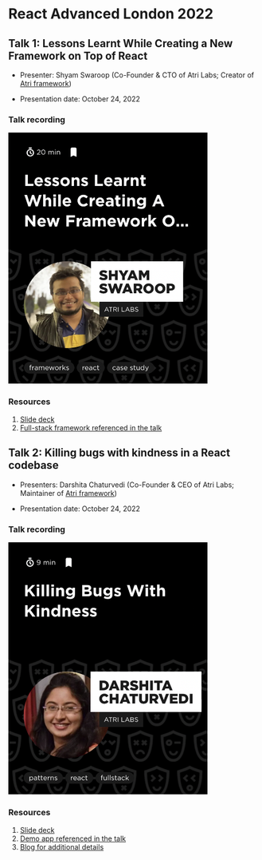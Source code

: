 # React Advanced London 2022

## Talk 1: Lessons Learnt While Creating a New Framework on Top of React

- Presenter: Shyam Swaroop (Co-Founder & CTO of Atri Labs; Creator of [Atri framework](https://github.com/Atri-Labs/atrilabs-engine))

- Presentation date: October 24, 2022

### Talk recording

<a href="https://portal.gitnation.org/contents/lessons-learnt-while-creating-a-new-framework-on-top-of-react" target="_blank"><img src="react_adv_ss.png" width="400"></a>

### Resources

1. [Slide deck](Slides_SS.pdf)
2. [Full-stack framework referenced in the talk](https://github.com/Atri-Labs/atrilabs-engine)

## Talk 2: Killing bugs with kindness in a React codebase

- Presenters: Darshita Chaturvedi (Co-Founder & CEO of Atri Labs; Maintainer of [Atri framework](https://github.com/Atri-Labs/atrilabs-engine))

- Presentation date: October 24, 2022

### Talk recording

<a href="https://portal.gitnation.org/contents/killing-bugs-with-kindness" target="_blank"><img src="react_adv_dc.png" width="400"></a>


### Resources

1. [Slide deck](Slides_DC.pdf)
2. [Demo app referenced in the talk](https://codesandbox.io/s/react-anti-patterns-43w3sy?file=/src/pages/Incorrect.tsx)
3. [Blog for additional details](https://medium.com/better-programming/how-we-reduced-bugs-in-our-react-code-base-9a7a979b4442)
